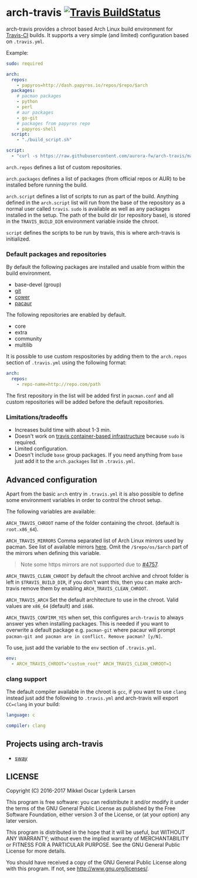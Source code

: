 # arch-travis [![Travis BuildStatus](https://travis-ci.org/aurora-fw/arch-travis.svg?branch=master)](https://travis-ci.org/mikkeloscar/arch-travis)

arch-travis provides a chroot based Arch Linux build environment for
[Travis-CI][travis-ci] builds. It supports a very simple (and limited)
configuration based on `.travis.yml`.

Example:
```yml
sudo: required

arch:
  repos:
    - papyros=http://dash.papyros.io/repos/$repo/$arch
  packages:
    # pacman packages
    - python
    - perl
    # aur packages
    - go-git
    # packages from papyros repo
    - papyros-shell
  script:
    - "./build_script.sh"

script:
  - "curl -s https://raw.githubusercontent.com/aurora-fw/arch-travis/master/arch-travis.sh | bash"
```

`arch.repos` defines a list of custom repositories.

`arch.packages` defines a list of packages (from official repos or AUR) to be
installed before running the build.

`arch.script` defines a list of scripts to run as part of the build. Anything
defined in the `arch.script` list will run from the base of the repository as a
normal user called `travis`. `sudo` is available as well as any packages
installed in the setup. The path of the build dir (or repository base), is
stored in the `TRAVIS_BUILD_DIR` environment variable inside the chroot.

`script` defines the scripts to be run by travis, this is where arch-travis is
initialized.

### Default packages and repositories

By default the following packages are installed and usable from within the
build environment.

* base-devel (group)
* [git](https://www.archlinux.org/packages/extra/x86_64/git/)
* [cower](https://aur.archlinux.org/packages/cower/)
* [pacaur](https://aur.archlinux.org/packages/pacaur/)

The following repositories are enabled by default.

* core
* extra
* community
* multilib

It is possible to use custom respositories by adding them to the `arch.repos`
section of `.travis.yml` using the following format:

```yml
arch:
  repos:
    - repo-name=http://repo.com/path
```

The first repository in the list will be added first in `pacman.conf` and all
custom repositories will be added before the default repositories.

### Limitations/tradeoffs

* Increases build time with about 1-3 min.
* Doesn't work on [travis container-based infrastructure][travis-container] because `sudo` is required.
* Limited configuration.
* Doesn't include `base` group packages. If you need anything
  from `base` just add it to the `arch.packages` list in `.travis.yml`.

## Advanced configuration

Apart from the basic `arch` entry in `.travis.yml` it is also possible to
define some environment variables in order to control the chroot setup.

The following variables are available:

`ARCH_TRAVIS_CHROOT` name of the folder containing the chroot. (default is
`root.x86_64`).

`ARCH_TRAVIS_MIRRORS` Comma separated list of Arch Linux mirrors used by
pacman. See list of available mirrors [here][arch-mirrors]. Omit the
`/$repo/os/$arch` part of the mirrors when defining this variable.

> Note some https mirrors are not supported due to [#4757][travis-issue-4757].

`ARCH_TRAVIS_CLEAN_CHROOT` by default the chroot archive and chroot folder is
left in `$TRAVIS_BUILD_DIR`, if you don't want this, then you can make
arch-travis remove them by enabling `ARCH_TRAVIS_CLEAN_CHROOT`.

`ARCH_TRAVIS_ARCH` Set the default architecture to use in the chroot. Valid
values are `x86_64` (default) and `i686`.

`ARCH_TRAVIS_CONFIRM_YES` when set, this configures `arch-travis` to always
answer yes when installing packages. This is needed if you want to overwrite a
default package e.g. `pacman-git` where pacaur will prompt `pacman-git and
pacman are in conflict. Remove pacman? [y/N]`.

To use, just add the variable to the `env` section of `.travis.yml`.

```yml
env:
  - ARCH_TRAVIS_CHROOT="custom_root" ARCH_TRAVIS_CLEAN_CHROOT=1
```


### clang support

The default compiler available in the chroot is `gcc`, if you want to use
`clang` instead just add the following to `.travis.yml` and arch-travis will
export `CC=clang` in your build:


```yml
language: c

compiler: clang
```

## Projects using arch-travis

* [sway](https://github.com/SirCmpwn/sway)

## LICENSE
Copyright (C) 2016-2017  Mikkel Oscar Lyderik Larsen

This program is free software: you can redistribute it and/or modify
it under the terms of the GNU General Public License as published by
the Free Software Foundation, either version 3 of the License, or
(at your option) any later version.

This program is distributed in the hope that it will be useful,
but WITHOUT ANY WARRANTY; without even the implied warranty of
MERCHANTABILITY or FITNESS FOR A PARTICULAR PURPOSE.  See the
GNU General Public License for more details.

You should have received a copy of the GNU General Public License
along with this program.  If not, see <http://www.gnu.org/licenses/>.

[travis-ci]: https://travis-ci.org
[travis-container]: http://docs.travis-ci.com/user/workers/container-based-infrastructure/
[arch-mirrors]: https://www.archlinux.org/mirrorlist/all/
[travis-issue-4757]: https://github.com/travis-ci/travis-ci/issues/4757
